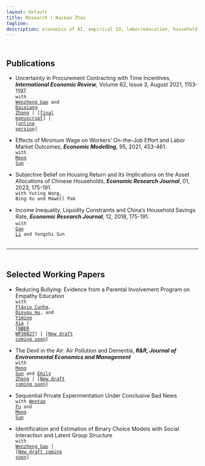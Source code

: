 ```yaml
---
layout: default
title: Research | Naibao Zhao
tagline: 
description: economics of AI, empirical IO, labor/education, household finance, applied micro.
---
```

<!--
<div class="navbar">
    <div class="navbar-inner">
        <ul class="nav">
            <li><a href="#current">current courses</a></li>
            <li><a href="#shortcourses">short courses</a></li>
            <li><a href="#misc">misc lectures</a></li>
            <li><a href="#old">former courses</a></li>
        </ul>
    </div>
</div> -->
## <a name="instructor"></a> <br/> Publications

- Uncertainty in Procurement Contracting with Time Incentives, <strong><em>International Economic Review</em></strong>, Volume 62, Issue 3, August 2021, 1153-1197.<br/>
  <code>with <a href="https://sites.google.com/view/wenzhenggao">Wenzheng Gao</a> and <a href="https://sites.google.com/view/daiqiang/home?authuser=0">Daiqiang Zhang</a> | [<a href="{{ BASE_PATH }}/research/ab_final_IER.pdf">final manuscript</a>] | [<a href="https://onlinelibrary.wiley.com/doi/full/10.1111/iere.12509">online version</a>]</code><br/>

- Effects of Minimum Wage on Workers’ On-the-Job Effort and Labor Market Outcomes, <strong><em>Economic Modelling</em></strong>, 95, 2021, 453-461. <br/>
  <code>with <a href="https://kamino.tru.ca/experts/home/main/bio.php?id=msun">Meng Sun</a></code><br/>

- Subjective Belief on Housing Return and Its Implications on the Asset Allocations of Chinese Households, <strong><em>Economic Research Journal</em></strong>, 01, 2023, 175-191.<br/>
  <code>with Yuting Wang, Bing Xu and Mawell Pak</code><br/>

<!-- [In Chinese: "房产预期回报率视角下的中国家庭资产配置"，<strong>《经济研究》</strong>2023年第1期。] -->

- Income Inequality, Liquidity Constraints and China’s Household Savings Rate, <strong><em>Economic Research Journal</em></strong>, 12, 2018, 175-191.<br/>
  <code>with <a href="https://liberalarts.tamu.edu/economics/profile/li-gan/">Gan Li</a> and Yongzhi Sun</code><br/><br/>

<!-- [In Chinese: "收入不平等、流动性约束与中国家庭储蓄率"，<strong>《经济研究》</strong>2018年第12期。该文被人大复印报刊资料《国民经济管理》2019 年第 4 期全文转载。] -->

---
## <a name="instructor"></a> <br/> Selected Working Papers

- Reducing Bullying: Evidence from a Parental Involvement Program on Empathy Education <br/>
  <code>with <a href="https://www.flaviocunha.com/">Flávio Cunha</a>, <a href="https://sites.google.com/view/qinyouhu">Qinyou Hu</a>, and <a href="https://sites.google.com/view/yimingxia/homepage?authuser=0">Yiming Xia</a> | [<a href="https://www.nber.org/people/nzhao?page=1&perPage=50">NBER WP30827</a>] | [<a href="{{ BASE_PATH }}/research/empathy.pdf">New draft coming soon</a>]</code><br/>


- The Devil in the Air: Air Pollution and Dementia, <strong><em>R&R, Journal of Environmental Economics and Management</em></strong><br/>
  <code>with <a href="https://kamino.tru.ca/experts/home/main/bio.php?id=msun">Meng Sun</a> and <a href="https://myweb.cuhk.edu.cn/emilyzheng">Emily Zheng</a> | [<a href="{{ BASE_PATH }}/research/dementia.pdf">New draft coming soon</a>]</code><br/>


- Sequential Private Experimentation Under Conclusive Bad News<br/>
  <code>with <a href="https://sites.google.com/view/wentaofu/home">Wentao Fu</a> and <a href="https://kamino.tru.ca/experts/home/main/bio.php?id=msun">Meng Sun</a></code> 
  
 
- Identification and Estimation of Binary Choice Models with Social Interaction and Latent Group Structure<br/>
  <code>with <a href="https://sites.google.com/view/wenzhenggao">Wenzheng Gao</a> | [<a href="{{ BASE_PATH }}/research/binarySI.pdf">New draft coming soon</a>]</code> <br/><br/>
